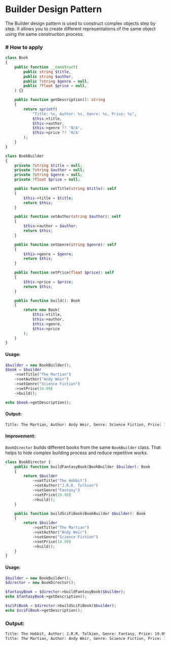 # Builder Design Pattern
The Builder design pattern is used to construct complex objects step by step. It allows you to create different representations of the same object using the same construction process.

### # How to apply
```php
class Book
{
    public function __construct(
        public string $title,
        public string $author,
        public ?string $genre = null,
        public ?float $price = null,
    ) {}

    public function getDescription(): string
    {
        return sprintf(
            "Title: %s, Author: %s, Genre: %s, Price: %s",
            $this->title,
            $this->author,
            $this->genre ?? 'N/A',
            $this->price ?? 'N/A'
        );
    }
}
```

```php
class BookBuilder
{
    private ?string $title = null;
    private ?string $author = null;
    private ?string $genre = null;
    private ?float $price = null;

    public function setTitle(string $title): self
    {
        $this->title = $title;
        return $this;
    }

    public function setAuthor(string $author): self
    {
        $this->author = $author;
        return $this;
    }

    public function setGenre(string $genre): self
    {
        $this->genre = $genre;
        return $this;
    }

    public function setPrice(float $price): self
    {
        $this->price = $price;
        return $this;
    }

    public function build(): Book
    {
        return new Book(
            $this->title,
            $this->author,
            $this->genre,
            $this->price
        );
    }
}
```

#### Usage:
```php
$builder = new BookBuilder();
$book = $builder
    ->setTitle("The Martian")
    ->setAuthor("Andy Weir")
    ->setGenre("Science Fiction")
    ->setPrice(14.99)
    ->build();

echo $book->getDescription();
```

#### Output:
```txt
Title: The Martian, Author: Andy Weir, Genre: Science Fiction, Price: 14.99
```

#### Improvement:
`BookDirector` builds different books from the same `BookBuilder` class. That helps to hide complex building process and reduce repetitive works.

```php
class BookDirector {
    public function buildFantasyBook(BookBuilder $builder): Book
    {
        return $builder
            ->setTitle("The Hobbit")
            ->setAuthor("J.R.R. Tolkien")
            ->setGenre("Fantasy")
            ->setPrice(19.99)
            ->build();
    }

    public function buildSciFiBook(BookBuilder $builder): Book
    {
        return $builder
            ->setTitle("The Martian")
            ->setAuthor("Andy Weir")
            ->setGenre("Science Fiction")
            ->setPrice(14.99)
            ->build();
    }
}
```
#### Usage:
```php
$builder = new BookBuilder();
$director = new BookDirector();

$fantasyBook = $director->buildFantasyBook($builder);
echo $fantasyBook->getDescription();

$sciFiBook = $director->buildSciFiBook($builder);
echo $sciFiBook->getDescription();
```
### Output:
```txt
Title: The Hobbit, Author: J.R.R. Tolkien, Genre: Fantasy, Price: 19.99
Title: The Martian, Author: Andy Weir, Genre: Science Fiction, Price: 14.99
```
